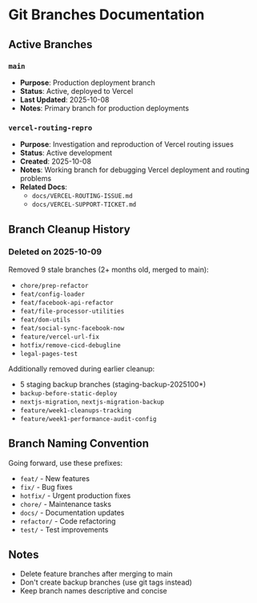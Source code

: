 # Git Branches Documentation

## Active Branches

### `main`
- **Purpose**: Production deployment branch
- **Status**: Active, deployed to Vercel
- **Last Updated**: 2025-10-08
- **Notes**: Primary branch for production deployments

### `vercel-routing-repro`
- **Purpose**: Investigation and reproduction of Vercel routing issues
- **Status**: Active development
- **Created**: 2025-10-08
- **Notes**: Working branch for debugging Vercel deployment and routing problems
- **Related Docs**:
  - `docs/VERCEL-ROUTING-ISSUE.md`
  - `docs/VERCEL-SUPPORT-TICKET.md`

## Branch Cleanup History

### Deleted on 2025-10-09
Removed 9 stale branches (2+ months old, merged to main):
- `chore/prep-refactor`
- `feat/config-loader`
- `feat/facebook-api-refactor`
- `feat/file-processor-utilities`
- `feat/dom-utils`
- `feat/social-sync-facebook-now`
- `feature/vercel-url-fix`
- `hotfix/remove-cicd-debugline`
- `legal-pages-test`

Additionally removed during earlier cleanup:
- 5 staging backup branches (staging-backup-2025100*)
- `backup-before-static-deploy`
- `nextjs-migration`, `nextjs-migration-backup`
- `feature/week1-cleanups-tracking`
- `feature/week1-performance-audit-config`

## Branch Naming Convention

Going forward, use these prefixes:
- `feat/` - New features
- `fix/` - Bug fixes
- `hotfix/` - Urgent production fixes
- `chore/` - Maintenance tasks
- `docs/` - Documentation updates
- `refactor/` - Code refactoring
- `test/` - Test improvements

## Notes

- Delete feature branches after merging to main
- Don't create backup branches (use git tags instead)
- Keep branch names descriptive and concise
